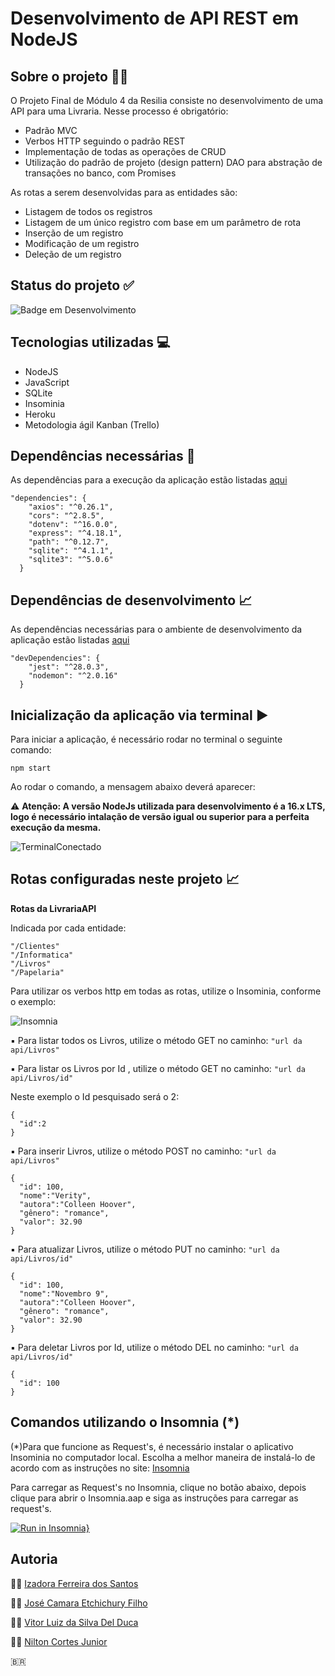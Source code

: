 # Desenvolvimento de API REST em NodeJS
## Sobre o projeto :man_technologist:
O Projeto Final de Módulo 4 da Resilia consiste no desenvolvimento de uma API para uma Livraria. Nesse processo é obrigatório:
- Padrão MVC
- Verbos HTTP seguindo o padrão REST
- Implementação de todas as operações de CRUD
- Utilização do padrão de projeto (design pattern) DAO para abstração de transações no banco, com Promises

As rotas a serem desenvolvidas para as entidades são:
- Listagem de todos os registros
- Listagem de um único registro com base em um parâmetro de rota
- Inserção de um registro
- Modificação de um registro
- Deleção de um registro

## Status do projeto :white_check_mark:
![Badge em Desenvolvimento](http://img.shields.io/static/v1?label=STATUS&message=CONCLUÍDO&color=GREEN&style=for-the-badge)

## Tecnologias utilizadas :computer:
- NodeJS
- JavaScript
- SQLite
- Insominia
- Heroku
- Metodologia ágil Kanban (Trello)

## Dependências necessárias :page_with_curl:
 As dependências para a execução da aplicação estão listadas [aqui](https://github.com/NiltonCortesJr/LivrariaAPI/blob/main/package.json)
```
"dependencies": {
    "axios": "^0.26.1",
    "cors": "^2.8.5",
    "dotenv": "^16.0.0",
    "express": "^4.18.1",
    "path": "^0.12.7",
    "sqlite": "^4.1.1",
    "sqlite3": "^5.0.6"
  }
```

## Dependências de desenvolvimento :chart_with_upwards_trend:
As dependências necessárias para o ambiente de desenvolvimento da aplicação estão listadas [aqui](https://github.com/NiltonCortesJr/LivrariaAPI/blob/main/package.json)
```
"devDependencies": {
    "jest": "^28.0.3",
    "nodemon": "^2.0.16"
  }
```

## Inicialização da aplicação via terminal :arrow_forward:
Para iniciar a aplicação, é necessário rodar no terminal o seguinte comando:
```
npm start
```
Ao rodar o comando, a mensagem abaixo deverá aparecer:

⚠️ **Atenção:
A versão NodeJs utilizada para desenvolvimento é a 16.x LTS, 
logo é necessário intalação de versão igual ou superior para a perfeita execução da mesma.**

![TerminalConectado](https://user-images.githubusercontent.com/88124966/167202571-16ace358-7623-46a2-870d-7af1f74248d9.png)



## Rotas configuradas neste projeto :chart_with_upwards_trend:


**Rotas da LivrariaAPI**

Indicada por cada entidade:
```
"/Clientes"
"/Informatica"
"/Livros"
"/Papelaria"
```
Para utilizar os verbos http em todas as rotas, utilize o Insominia, conforme o exemplo:

![Insomnia](https://user-images.githubusercontent.com/88124966/167205915-9f18d290-b336-43e7-86fc-ff2279f7f5e6.png)

▪️ Para listar todos os Livros, utilize o método GET no caminho: 
``` "url da api/Livros" ```


▪️ Para listar os Livros por Id , utilize o método GET no caminho: 
``` "url da api/Livros/id" ```

Neste exemplo o Id pesquisado será o 2:

   ``` 
   {
     "id":2
   } 
   ```

▪️ Para inserir Livros, utilize o método POST no caminho: 
``` "url da api/Livros" ```

```
{
  "id": 100, 
  "nome":"Verity",
  "autora":"Colleen Hoover",
  "gênero": "romance",
  "valor": 32.90
}
```

▪️ Para atualizar Livros, utilize o método PUT no caminho: 
``` "url da api/Livros/id" ```

```
{
  "id": 100, 
  "nome":"Novembro 9",
  "autora":"Colleen Hoover",
  "gênero": "romance",
  "valor": 32.90
}
```

▪️ Para deletar Livros por Id, utilize o método DEL no caminho: 
``` "url da api/Livros/id" ```

```
{
  "id": 100
}
```

## Comandos utilizando o Insomnia (*) 

(*)Para que funcione as Request's, é necessário instalar o aplicativo Insominia no computador local. Escolha a melhor maneira de instalá-lo de acordo com as instruções no site: [Insomnia](https://insomnia.rest)

Para carregar as Request's no Insomnia, clique no botão abaixo, depois clique para abrir o Insomnia.aap e siga as instruções para carregar as request's.

[![Run in Insomnia}](https://insomnia.rest/images/run.svg)](https://insomnia.rest/run/?label=LivrariaAPIMod4&uri=https%3A%2F%2Fraw.githubusercontent.com%2FNiltonCortesJr%2FLivrariaAPI%2Fmain%2Fsrc%2Futils%2FInsomnia_LivrariaAPI.json)


## Autoria
:woman_technologist: [Izadora Ferreira dos Santos](https://www.linkedin.com/in/izadora-ferreira-dos-santos-0504b2177/)

:man_technologist: [José Camara Etchichury Filho](https://www.linkedin.com/in/jos%C3%A9-camara-etchichury-filho-95190a125/)

:man_technologist: [Vitor Luiz da Silva Del Duca](https://www.linkedin.com/in/vitor-del-duca-gestao-programacao-treinamento/)

:man_technologist: [Nilton Cortes Junior](https://www.linkedin.com/in/niltoncjr/)

🇧🇷

  
